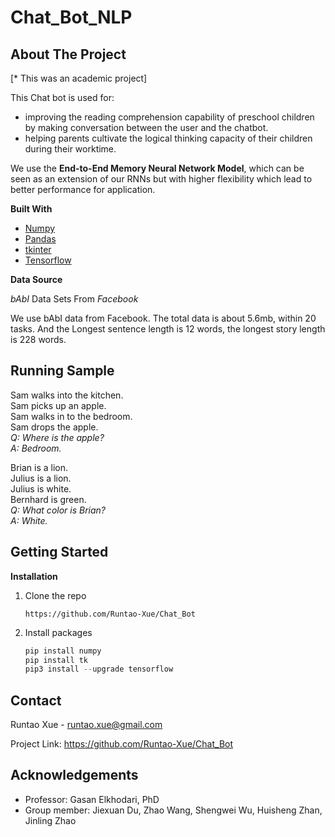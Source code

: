 # Chat_Bot_NLP
## About The Project

[\* This was an academic project]

This Chat bot is used for:
* improving the reading comprehension capability of preschool children by making conversation between the user and the chatbot.
* helping parents cultivate the logical thinking capacity of their children during their worktime.

We use the **End-to-End Memory Neural Network Model**, which can be seen as an extension of our RNNs but with higher flexibility which lead to better performance for application.

**Built With**

* [Numpy](https://numpy.org/)
* [Pandas](https://pandas.pydata.org/)
* [tkinter](https://docs.python.org/3/library/tkinter.html)
* [Tensorflow](https://github.com/tensorflow/tensorflow)

**Data Source**

 *bAbI* Data Sets From *Facebook*
 
 We use bAbI data from Facebook. The total data is about 5.6mb, within 20 tasks. And the Longest sentence length is 12 words, the longest story length is 228 words.

## Running Sample
Sam walks into the kitchen.  
Sam picks up an apple.  
Sam walks in to the bedroom.  
Sam drops the apple.  
*Q: Where is the apple?*  
*A: Bedroom.*  
  
Brian is a lion.  
Julius is a lion.  
Julius is white.  
Bernhard is green.  
*Q: What color is Brian?*  
*A: White.*  

## Getting Started

**Installation** 

1. Clone the repo

   ```
   https://github.com/Runtao-Xue/Chat_Bot
   ```

2. Install packages

   ```python
   pip install numpy
   pip install tk
   pip3 install --upgrade tensorflow
   ```

## Contact

Runtao Xue - runtao.xue@gmail.com

Project Link: https://github.com/Runtao-Xue/Chat_Bot

## Acknowledgements

* Professor: Gasan Elkhodari, PhD
* Group member: Jiexuan Du, Zhao Wang, Shengwei Wu, Huisheng Zhan, Jinling Zhao

